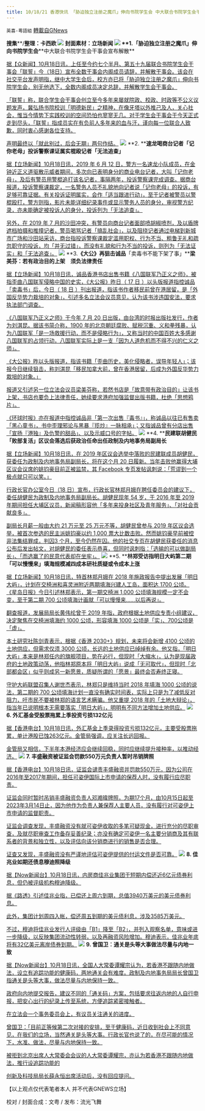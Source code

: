 ```yaml
---
title: 10/18/21 香港快讯 「胁迫独立注册之魔爪」伸向书院学生会 中大联合书院学生会干事会宣布解散
---
```

`英喜-粵語組` [轉載自GNews](https://gnews.org/zh-hans/1602180/)

**搜集****/****整理：卡西欧**
![](https://assets.gnews.org/wp-content/uploads/2021/10/1018fenmian.jpg)
封面素材：立场新闻
![](https://assets.gnews.org/wp-content/uploads/2021/10/Screen-Shot-2021-10-18-at-11.41.52-AM.png)
**1.****「胁迫独立注册之魔爪」伸向书院学生会****中大联合书院学生会干事会宣布解散**

[据【众新闻】10月18日讯，上任至今约七个半月、第五十九届联合书院学生会干事会「联誓」今（18日）宣布全数干事会内阁成员请辞，并解散干事会。该会在社交平台发声明指，继中大学生会后，校方亦已将「胁迫独立注册之魔爪」伸向书院学生会，别无他选下，全数内阁成员决定总辞，并解散学生会干事会。](https://www.hkcnews.com/article/46616/中文大學-中大聯合書院學生會幹事會解散-聯誓-46616/「脅迫獨立註冊之魔爪」伸向書院學生會-中大聯合書院學生會幹事會宣佈解散?__cf_chl_captcha_tk__=pmd_inIZ6mfVSBZ.5DXsntgIBOclzkKjWufCoXVrbJq2pvo-1634565793-0-gqNtZGzNBbujcnBszQkl)

[「联誓」称，联合学生会干事会创立至今多年来屡就院政、校政、时政等不公义议题发声，冀弘扬书院校训「明德新民」之精神，在像牙塔以外推己及人，关心社会，惟当今情势下实践校训的空间恐怕也寥寥无几。对于学生会干事会于今天正式走到尽头，「联誓」指成员实在有负前人多年来的血与汗，谨向每一位联合人致歉，同时衷心感谢各位支持。](https://www.hkcnews.com/article/46616/中文大學-中大聯合書院學生會幹事會解散-聯誓-46616/「脅迫獨立註冊之魔爪」伸向書院學生會-中大聯合書院學生會幹事會宣佈解散?__cf_chl_captcha_tk__=pmd_inIZ6mfVSBZ.5DXsntgIBOclzkKjWufCoXVrbJq2pvo-1634565793-0-gqNtZGzNBbujcnBszQkl)

[声明最终以「就此别过，后会无期」两句作结。](https://www.hkcnews.com/article/46616/中文大學-中大聯合書院學生會幹事會解散-聯誓-46616/「脅迫獨立註冊之魔爪」伸向書院學生會-中大聯合書院學生會幹事會宣佈解散?__cf_chl_captcha_tk__=pmd_inIZ6mfVSBZ.5DXsntgIBOclzkKjWufCoXVrbJq2pvo-1634565793-0-gqNtZGzNBbujcnBszQkl)
![](https://assets.gnews.org/wp-content/uploads/2021/10/Screen-Shot-2021-10-18-at-11.42.01-AM.png)
**2. ****速龙喝商台记者「记你老母」****投诉警察课证属实****棍殴记者「无法追查」**

[据【立场新闻】10月18日讯，2019 年 6 月 12 日，警方一名速龙小队成员，在金钟近正义道驱散示威者期间，多次向已表明身分的商业电台记者，大叫「记你老母」，及后有警员用警棍追打该名记者，事隔两年，投诉警察课完成调查。据商台报道，投诉警察课裁定，一名警务人员不礼貌地向记者说「记你老母」的投诉，有足够可靠证据。有关投诉证明属实，会作「适当跟进行动」，至于记者被警员以警棍殴打，警方则指，影片未能详细纪录事件或显示警务人员的身分，审视警方纪录，亦未能确定被投诉人的身分，投诉列为「无法追查」。](https://www.thestandnews.com/politics/速龍喝商台記者記你老母-投訴警察課證屬實-棍毆記者無法追查)

[另外，在 2019 年 7 月的沙田冲突，有警员向商台记者面部喷胡椒喷剂，及以盾牌遮档拍摄和推撞记者，警员喝骂记者「搞乱社会」，以及阻挠记者通过电梯到新城市广场和沙田站采访，商台指投诉警察课裁定滥用职权、行为不当、粗鲁无礼和疏忽职守的投诉，均「并无过错」，而没有礼貌和行为不当的投诉，则列为「无法证实」和「无法追查」。](https://www.thestandnews.com/politics/速龍喝商台記者記你老母-投訴警察課證屬實-棍毆記者無法追查)
![](https://assets.gnews.org/wp-content/uploads/2021/10/Screen-Shot-2021-10-18-at-11.42.12-AM.png)
**3.****《大公》再狙击诚品****「卖毒书不能下架了事」****梁美芬：若有政治目的上架　须负法律责任**

[据【立场新闻】10月18日讯，诚品香港书店出售书籍《八国联军乃正义之师》，被指歪曲八国联军侵略中国的史实，《大公报》昨日（ 17 日 ）以头版报道指控诚品「卖毒书」后，今日（ 18 日 ）刊出报道，指该书作者移民前曾在港居留，是「外国反华势力栽培的对象」，引述多名立法会议员意见，认为该书涉违国安法，要求执法部门调查。](https://www.thestandnews.com/society/大公再狙擊誠品-賣毒書不能下架了事-梁美芬若有政治目的上架-須負法律責任)

[《八国联军乃正义之师》于今年 7 月 20 日出版，由台湾的时报出版社发行，作者为刘淇昆。据该书简介称，1900 年的北京朝廷腐败、赋税沉重、义和拳残暴，认为八国联军「是一场救援行动，而不是侵略行为」，又称当时的中国百姓大多感谢八国联军的占领行动，八国联军实际上是一支「因为人道危机而不得不兴的仁义之师」。](https://www.thestandnews.com/society/大公再狙擊誠品-賣毒書不能下架了事-梁美芬若有政治目的上架-須負法律責任)

[《大公报》昨以头版报道，指该书籍「歪曲历史，美化侵略者，误导年轻人」；该报今日继续狙击，称刘淇昆「移民加拿大前，曾在香港居留，后成为外国反华势力栽培的对象。」](https://www.thestandnews.com/society/大公再狙擊誠品-賣毒書不能下架了事-梁美芬若有政治目的上架-須負法律責任)

[报道又引述另一位立法会议员梁美芬称，若然书店是「故意带有政治目的」让该书上架，书店也要负上法律责任，她续要求港府加强监督出版书籍，杜绝「思想鸦片」。](https://www.thestandnews.com/society/大公再狙擊誠品-賣毒書不能下架了事-梁美芬若有政治目的上架-須負法律責任)

[《环球时报》亦在报道中指控诚品非「第一次出售『毒书』」，称诚品以往已有售卖「黑心童书」，书中歪理邪论与黑暴『揽炒』一脉相承」；又指诚品曾有分店出售「宣扬『港独』及仇警的甜品」、以及示威口号的字帖。](https://www.thestandnews.com/society/大公再狙擊誠品-賣毒書不能下架了事-梁美芬若有政治目的上架-須負法律責任)
![](https://assets.gnews.org/wp-content/uploads/2021/10/Screen-Shot-2021-10-18-at-11.42.23-AM.png)
**4. ****民建联胡健民「败部复活」****区议会落选后获政治任命****出任政制及内地事务局副局长**

[据【立场新闻】10月18日讯，在 2019 年区议会选举中落败的民建联成员胡健民，获委任为政制及内地事务局副局长，将在这个月 20 日履新。当年击败他赢得大埔区议会议席的姚钧豪目前正被监禁，其 Facebook 专页发帖讽刺说：「荒谬到一个极点就只可以笑。」](https://www.thestandnews.com/politics/a_民建胡健民敗部復活選輸區議會-獲委任為政制及內地事務局副局長)

[行政长官办公室今日（18 日）宣布，行政长官林郑月娥在聘任委员会的建议下，委任胡健民为政制及内地事务局副局长。胡健民现年 54 岁，于 2016 年至 2019 年期间担任大埔区议员，新闻稿形容他「多年来投身社区及青年服务」、「对社会贡献良多」。](https://www.thestandnews.com/politics/a_民建胡健民敗部復活選輸區議會-獲委任為政制及內地事務局副局長)

[副局长月薪一般由大约 21 万元至 25 万元不等，胡健民曾参与 2019 年区议会选举，被首次参选的民主派姚钧豪以约 1,000 票大比数击败。然而姚钧豪早前被控非法集结罪成，判囚3 个月，至今仍然在囚。他的社交专页在胡健民获委任的消息公布后发出帖文，对胡健民的委任表示恭喜，但同时讽刺指：「选输的可以做副局长」、「而选赢了的民意代表却在坐牢」。](https://www.thestandnews.com/politics/a_民建胡健民敗部復活選輸區議會-獲委任為政制及內地事務局副局長)
![](https://assets.gnews.org/wp-content/uploads/2021/10/Screen-Shot-2021-10-18-at-11.42.33-AM.png)
**5. ****林郑受访指明日大屿第二期「可以慢慢来」****填海规模减四成****本研社质疑或令成本上涨**

[据【立场新闻】10月18日讯，特首林郑月娥在 2018 年施政报告中提出发展「明日大屿」，计划在交椅洲和喜灵洲附近两期填海兴建人工岛，面积达 1700 公顷。 《星岛日报》今日引述林郑表示，第一期交椅洲 1,000 公顷填海规模一定不会变，至于第二期 700 公顷填海计画就「可以慢慢来……以后再说」。](https://www.thestandnews.com/politics/林鄭受訪指明日大嶼第二期慢慢先喇-填海規模減四成-本研社質疑或令成本上漲)

[翻查报道，发展局局长黄伟纶曾于 2019 年指，政府根据土地供应专责小组建议，决定聚焦在交椅洲填海约 1000 公顷，形容填海 1000 公顷是「实」、700公顷是「虚」。](https://www.thestandnews.com/politics/林鄭受訪指明日大嶼第二期慢慢先喇-填海規模減四成-本研社質疑或令成本上漲)

[本土研究社陈剑青表示，根据《香港 2030+》规划，未来将会新增 4100 公顷的土地供应，但需求仅须 3000 公顷，长远的土地供应已绰绰有余。他又指，「明日大屿」本来是林郑任内的旗舰项目，势在必行，但现时「大缩水」，认为是现届政府的土地政策动荡，他指林郑原本将「明日大屿」说成「无可取代」，但现时「北部都会区」似乎则成另一新愿景，质疑所谓的「愿景」最终会否寿终正寝。](https://www.thestandnews.com/politics/林鄭受訪指明日大嶼第二期慢慢先喇-填海規模減四成-本研社質疑或令成本上漲)

[守护大屿联盟召集人谢世杰表示，林郑只是维持当时 2018 年填海 1000 公顷的说法，第二期的 700 公顷填海计划一直没有确实时间表，实际上只是为了减低反对阻力，吁市民不要被林郑的语言艺术瞒骗。他又重提 2018 年的「土地大辩论」，指当年已说明根本无需要落实「明日大屿」，明明有不同方法增加土地供应。](https://www.thestandnews.com/politics/林鄭受訪指明日大嶼第二期慢慢先喇-填海規模減四成-本研社質疑或令成本上漲)
![](https://assets.gnews.org/wp-content/uploads/2021/10/Screen-Shot-2021-10-18-at-11.42.45-AM.png)
**6. ****外汇基金受股票拖累****上季投资亏损****132****亿元**

[据【香港电台】10月18日讯，外汇基金上季录得投资亏损132亿元，主要受股票拖累，单计港股已蚀263亿元。金管局强调，应关注长远回报。](https://news.rthk.hk/rthk/ch/component/k2/1615755-20211018.htm)

[金管局又相信，下半年本港经济应会继续回稳，同时应继续提升接种率，以推动经济。](https://news.rthk.hk/rthk/ch/component/k2/1615755-20211018.htm)
![](https://assets.gnews.org/wp-content/uploads/2021/10/Screen-Shot-2021-10-18-at-11.42.57-AM.png)
**7. ****丰盛融资被证监会罚款****550****万元****负责人暂时吊销牌照**

[据【香港电台】10月18日讯，证监会谴责丰盛融资并罚款550万元，因为公司在2016年至2017年期间，担任可姿伊国际上市申请的保荐人时，没有履行应尽职责。](https://news.rthk.hk/rthk/ch/component/k2/1615763-20211018.htm)

[证监会同时暂时吊销丰盛融资负责人邓澔暐牌照，为期17个月，由10月15日起至2023年3月14日止，因为他作为负责人兼保荐人主要人员，没有履行对可姿伊上市申请的监督职责。](https://news.rthk.hk/rthk/ch/component/k2/1615763-20211018.htm)

[证监会调查发现，丰盛融资没有就可姿伊收取的多笔可疑现金，进行充分的尽职审查，及就尽职审查工作备存妥善纪录；亦没有确定可姿伊一名主要分销商及其有联系者的背景和独立性，以及评估向该分销商进行的销售是否合理。](https://news.rthk.hk/rthk/ch/component/k2/1615763-20211018.htm)

[证查又发现，丰盛融资没有严谨地评估可姿伊提供的付运文件是否可靠。](https://news.rthk.hk/rthk/ch/component/k2/1615763-20211018.htm)
![](https://assets.gnews.org/wp-content/uploads/2021/10/Screen-Shot-2021-10-18-at-11.43.07-AM.png)
**8. ****佳兆业如期还债息****穆迪照降级**

[据【Now新闻台】10月18日讯，内房商佳兆业集团于短期内偿还近6亿元债券利息，但仍被评级机构穆迪降级。](https://news.now.com/home/finance/player?newsId=453582)

[据《路透》引述佳兆业指，已偿还上周六到期，总值3940万美元的美元债券利息。](https://news.now.com/home/finance/player?newsId=453582)

[此外，集团计划周四入帐，偿还周五到期的美元债利息，涉及3585万美元。](https://news.now.com/home/finance/player?newsId=453582)

[不过，穆迪将佳兆业发行人评级由「B1」降至「B2」，并列入观察名单，意味或进一步降级，以反映集团流动性转弱，以及再融资风险增加。穆迪表示，佳兆业年底将有32亿美元离岸债券到期。](https://news.now.com/home/finance/player?newsId=453582)
![](https://assets.gnews.org/wp-content/uploads/2021/10/Screen-Shot-2021-10-18-at-11.43.16-AM.png)
**9. ****曾国卫︰通关是头等大事****做法尽量与内地一致**

[据【Now新闻台】10月18日讯，全国人大常委谭耀宗认为，若香港不跟随内地做法，设立有追踪功能的健康码，两地通关会有难度。政制及内地事务局局长曾国卫指通关是头等大事，做法尽量与内地保持一致。](https://news.now.com/home/local/player?newsId=453593)

[政府向内地提交报告，建议不同的「通关码」方案，包括要求往返内地的人自行申报，把安心出行的纪录上传至系统，方便追踪紧密接触者。](https://news.now.com/home/local/player?newsId=453593)

[在立法会一个事务委员会上，有议员关注通关的进度。](https://news.now.com/home/local/player?newsId=453593)

[曾国卫：「目前正等候第二次对接的安排，至于健康码，近日收到社会上不同意见，在我们的立场，当然通关是头等大事。行政长官也说了的，在尽可能的情况下，水准、做法，尽量与内地保持一致。](https://news.now.com/home/local/player?newsId=453593)

[被拒到北京出席人大常委会会议的人大常委谭耀宗，亦认为若香港不跟随内地做法，推行设追踪功能的](https://news.now.com/home/local/player?newsId=453593)

[创新及科技局局长薛永恒出席活动后，没有回应提问。](https://news.now.com/home/local/player?newsId=453593)

【以上观点仅代表笔者本人 并不代表GNEWS立场】

校对 / 封面合成：文粤 / 发布：流光飞舞
